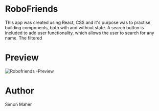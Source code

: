 # RoboFriends

This app was created using React, CSS and it's purpose was to practise building components, both with and without state. A search button is included to add user functionality, which allows the user to search for any name. The filtered  

# Preview

![Robofriends -Preview](.src/robofriends.PNG)

# Author

Simon Maher